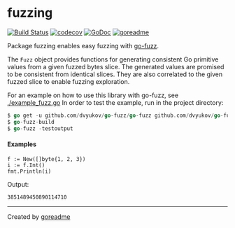 # fuzzing

[![Build Status](https://travis-ci.org/posener/fuzzing.svg?branch=master)](https://travis-ci.org/posener/fuzzing)
[![codecov](https://codecov.io/gh/posener/fuzzing/branch/master/graph/badge.svg)](https://codecov.io/gh/posener/fuzzing)
[![GoDoc](https://godoc.org/github.com/posener/fuzzing?status.svg)](http://godoc.org/github.com/posener/fuzzing)
[![goreadme](https://goreadme.herokuapp.com/badge/posener/fuzzing.svg)](https://goreadme.herokuapp.com)

Package fuzzing enables easy fuzzing with [go-fuzz](https://github.com/dvyukov/go-fuzz).

The `Fuzz` object provides functions for generating consistent Go primitive values from a given
fuzzed bytes slice. The generated values are promised to be consistent from identical slices.
They are also correlated to the given fuzzed slice to enable fuzzing exploration.

For an example on how to use this library with go-fuzz, see [./example_fuzz.go](./example_fuzz.go)
In order to test the example, run in the project directory:

```go
$ go get -u github.com/dvyukov/go-fuzz/go-fuzz github.com/dvyukov/go-fuzz/go-fuzz-build
$ go-fuzz-build
$ go-fuzz -testoutput
```

#### Examples

```golang
f := New([]byte{1, 2, 3})
i := f.Int()
fmt.Println(i)
```

 Output:

```
3851489450890114710

```


---

Created by [goreadme](https://github.com/apps/goreadme)
